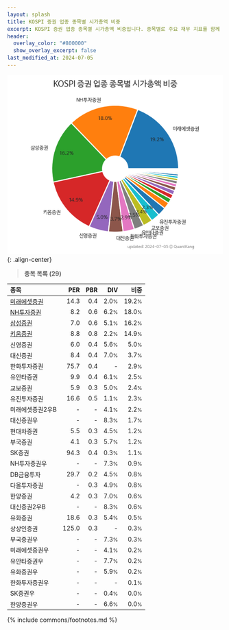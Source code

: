 ```yaml
---
layout: splash
title: KOSPI 증권 업종 종목별 시가총액 비중
excerpt: KOSPI 증권 업종 종목별 시가총액 비중입니다. 종목별로 주요 재무 지표를 함께 표시합니다.
header:
  overlay_color: "#800000"
  show_overlay_excerpt: false
last_modified_at: 2024-07-05
---
```



![KOSPI 증권 업종 종목별 시가총액 비중](/stats/sector/images/kospi_업종_증권_종목.png){: .align-center}


> **종목 목록 (29)**<a id="list"></a>

| **종목** | **PER** | **PBR** | **DIV** | **비중** |
| :------- | ------: | ------: | ------: | -------: |
| [미래에셋증권](/006800/) | 14.3 | 0.4 | 2.0<small>%</small> | 19.2<small>%</small> |
| [NH투자증권](/005940/) | 8.2 | 0.6 | 6.2<small>%</small> | 18.0<small>%</small> |
| [삼성증권](/016360/) | 7.0 | 0.6 | 5.1<small>%</small> | 16.2<small>%</small> |
| [키움증권](/039490/) | 8.8 | 0.8 | 2.2<small>%</small> | 14.9<small>%</small> |
| 신영증권 | 6.0 | 0.4 | 5.6<small>%</small> | 5.0<small>%</small> |
| 대신증권 | 8.4 | 0.4 | 7.0<small>%</small> | 3.7<small>%</small> |
| 한화투자증권 | 75.7 | 0.4 | - | 2.9<small>%</small> |
| 유안타증권 | 9.9 | 0.4 | 6.1<small>%</small> | 2.5<small>%</small> |
| 교보증권 | 5.9 | 0.3 | 5.0<small>%</small> | 2.4<small>%</small> |
| 유진투자증권 | 16.6 | 0.5 | 1.1<small>%</small> | 2.3<small>%</small> |
| 미래에셋증권2우B | - | - | 4.1<small>%</small> | 2.2<small>%</small> |
| 대신증권우 | - | - | 8.3<small>%</small> | 1.7<small>%</small> |
| 현대차증권 | 5.5 | 0.3 | 4.5<small>%</small> | 1.2<small>%</small> |
| 부국증권 | 4.1 | 0.3 | 5.7<small>%</small> | 1.2<small>%</small> |
| SK증권 | 94.3 | 0.4 | 0.3<small>%</small> | 1.1<small>%</small> |
| NH투자증권우 | - | - | 7.3<small>%</small> | 0.9<small>%</small> |
| DB금융투자 | 29.7 | 0.2 | 4.5<small>%</small> | 0.8<small>%</small> |
| 다올투자증권 | - | 0.3 | 4.9<small>%</small> | 0.8<small>%</small> |
| 한양증권 | 4.2 | 0.3 | 7.0<small>%</small> | 0.6<small>%</small> |
| 대신증권2우B | - | - | 8.3<small>%</small> | 0.6<small>%</small> |
| 유화증권 | 18.6 | 0.3 | 5.4<small>%</small> | 0.5<small>%</small> |
| 상상인증권 | 125.0 | 0.3 | - | 0.3<small>%</small> |
| 부국증권우 | - | - | 7.3<small>%</small> | 0.3<small>%</small> |
| 미래에셋증권우 | - | - | 4.1<small>%</small> | 0.2<small>%</small> |
| 유안타증권우 | - | - | 7.7<small>%</small> | 0.2<small>%</small> |
| 유화증권우 | - | - | 5.9<small>%</small> | 0.2<small>%</small> |
| 한화투자증권우 | - | - | - | 0.1<small>%</small> |
| SK증권우 | - | - | 0.4<small>%</small> | 0.0<small>%</small> |
| 한양증권우 | - | - | 6.6<small>%</small> | 0.0<small>%</small> |

{% include commons/footnotes.md %}